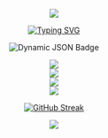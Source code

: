 <p align="center">
<img src="https://capsule-render.vercel.app/api?type=waving&color=timeGradient&height=300&&section=header&text=Hello&nbsp;(•̀ᴗ•&nbsp;)&nbsp;World!&fontSize=90&fontAlign=50&fontAlignY=30&desc=I&nbsp;am&nbsp;hgbe02！&descAlign=50&descSize=30&descAlignY=60&animation=twinkling" />
</p>

<p align="center"><a href="https://git.io/typing-svg"><img src="https://readme-typing-svg.demolab.com?font=Fira+Code&pause=1000&random=false&width=435&lines=Welcome+to+hgbe02's+github%EF%BC%81%EF%BC%81%E0%B9%90%E2%80%A2%E1%B4%97%E2%80%A2%E0%B9%90" alt="Typing SVG" /></a></p>

<p align="center"><img alt="Dynamic JSON Badge" src="https://img.shields.io/badge/dynamic/json?url=https%3A%2F%2Fapi.spencerwoo.com%2Fsubstats%2F%3Fsource%3Dgithub%26queryKey%3Dhgbe02&query=%24.data.totalSubs"></p>

<div align="center"> <img src="https://github-readme-stats.vercel.app/api?username=hgbe02" /> </div>

<div align="center"> <img src="https://github-readme-stats.vercel.app/api/top-langs/?username=hgbe02" /> </div>

<div align="center"> <img src="https://github-readme-activity-graph.vercel.app/graph?username=hgbe02&bg_color=1f2551&color=ffffff&line=8aff92&point=ff9494&area=true&hide_border=true" /> </div>

<div align="center"> <img src="https://skillicons.dev/icons?i=c,,html,css,js,go,python,rust,arch,discord,docker,git,kali,linux" /> </div>


<p align="center"><a href="https://git.io/streak-stats"><img src="https://streak-stats.demolab.com?user=hgbe02&theme=vue" alt="GitHub Streak" /></a></p>


<p align="center">
<img src="https://capsule-render.vercel.app/api?type=waving&color=timeGradient&height=300&&section=footer&text=天天开心鸭！(◍•ᴗ•◍)&fontSize=90&fontAlign=50&fontAlignY=70&desc=Welcome&nbsp;your&nbsp;visit.&descAlign=50&descSize=30&descAlignY=40&animation=twinkling" />
</p>

